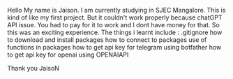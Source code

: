 Hello
My name is Jaison.
I am currently studying in SJEC Mangalore.
This is kind of like my first project.
But it couldn't work properly because chatGPT API issue.
You had to pay for it to work and I dont have money for that.
So this was an exciting experience.
The things i learnt include :
.gitignore
how to download and install packages 
how to connect to packages 
use of functions in packages
how to get api key for telegram using botfather
how to get api key for openai using OPENAIAPI

Thank you 
JaisoN